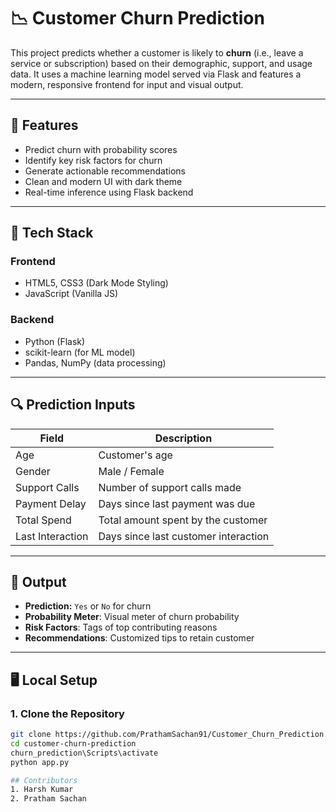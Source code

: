 # 📉 Customer Churn Prediction

This project predicts whether a customer is likely to **churn** (i.e., leave a service or subscription) based on their demographic, support, and usage data. It uses a machine learning model served via Flask and features a modern, responsive frontend for input and visual output.

---

## 🚀 Features

- Predict churn with probability scores
- Identify key risk factors for churn
- Generate actionable recommendations
- Clean and modern UI with dark theme
- Real-time inference using Flask backend

---

## 🧠 Tech Stack

### Frontend
- HTML5, CSS3 (Dark Mode Styling)
- JavaScript (Vanilla JS)

### Backend
- Python (Flask)
- scikit-learn (for ML model)
- Pandas, NumPy (data processing)

---

## 🔍 Prediction Inputs

| Field                | Description                            |
|---------------------|----------------------------------------|
| Age                 | Customer's age                         |
| Gender              | Male / Female                          |
| Support Calls       | Number of support calls made           |
| Payment Delay       | Days since last payment was due        |
| Total Spend         | Total amount spent by the customer     |
| Last Interaction    | Days since last customer interaction   |

---

## 🧪 Output

- **Prediction:** `Yes` or `No` for churn
- **Probability Meter**: Visual meter of churn probability
- **Risk Factors**: Tags of top contributing reasons
- **Recommendations**: Customized tips to retain customer

---

## 🖥️ Local Setup

### 1. Clone the Repository
```bash
git clone https://github.com/PrathamSachan91/Customer_Churn_Prediction.git
cd customer-churn-prediction
churn_prediction\Scripts\activate
python app.py    

## Contributors
1. Harsh Kumar
2. Pratham Sachan